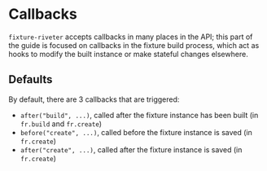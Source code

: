 # Callbacks

`fixture-riveter` accepts callbacks in many places in the API; this part of the guide is focused on callbacks in the fixture build process, which act as hooks to modify the built instance or make stateful changes elsewhere.

## Defaults
By default, there are 3 callbacks that are triggered:
* `after("build", ...)`, called after the fixture instance has been built (in `fr.build` and `fr.create`)
* `before("create", ...)`, called before the fixture instance is saved (in `fr.create`)
* `after("create", ...)`, called after the fixture instance is saved (in `fr.create`)
